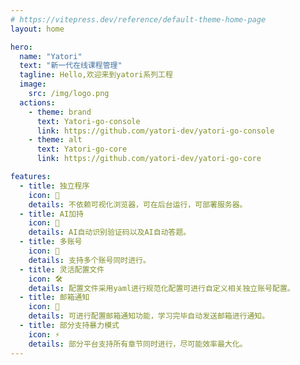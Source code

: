 ```yaml
---
# https://vitepress.dev/reference/default-theme-home-page
layout: home

hero:
  name: "Yatori"
  text: "新一代在线课程管理"
  tagline: Hello,欢迎来到yatori系列工程
  image:
    src: /img/logo.png
  actions:
    - theme: brand
      text: Yatori-go-console
      link: https://github.com/yatori-dev/yatori-go-console
    - theme: alt
      text: Yatori-go-core
      link: https://github.com/yatori-dev/yatori-go-core

features:
  - title: 独立程序
    icon: 🎉
    details: 不依赖可视化浏览器，可在后台运行，可部署服务器。
  - title: AI加持
    icon: 🤖
    details: AI自动识别验证码以及AI自动答题。
  - title: 多账号
    icon: 👀
    details: 支持多个账号同时进行。
  - title: 灵活配置文件
    icon: 🛠️
    details: 配置文件采用yaml进行规范化配置可进行自定义相关独立账号配置。
  - title: 邮箱通知
    icon: 📨
    details: 可进行配置邮箱通知功能，学习完毕自动发送邮箱进行通知。
  - title: 部分支持暴力模式
    icon: ⚡️
    details: 部分平台支持所有章节同时进行，尽可能效率最大化。
---
```


